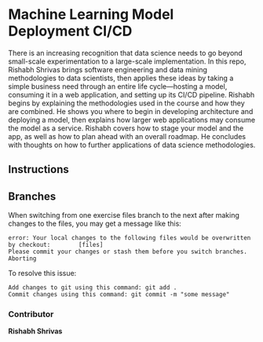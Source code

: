 # Machine Learning Model Deployment CI/CD

There is an increasing recognition that data science needs to go beyond small-scale experimentation to a large-scale implementation. In this repo, Rishabh Shrivas brings software engineering and data mining methodologies to data scientists, then applies these ideas by taking a simple business need through an entire life cycle—hosting a model, consuming it in a web application, and setting up its CI/CD pipeline. Rishabh begins by explaining the methodologies used in the course and how they are combined. He shows you where to begin in developing architecture and deploying a model, then explains how larger web applications may consume the model as a service. Rishabh covers how to stage your model and the app, as well as how to plan ahead with an overall roadmap. He concludes with thoughts on how to further applications of data science methodologies.

## Instructions

## Branches

When switching from one exercise files branch to the next after making changes to the files, you may get a message like this:

    error: Your local changes to the following files would be overwritten by checkout:        [files]
    Please commit your changes or stash them before you switch branches.
    Aborting

To resolve this issue:
	
    Add changes to git using this command: git add .
	Commit changes using this command: git commit -m "some message"


### Contributor

**Rishabh Shrivas**
